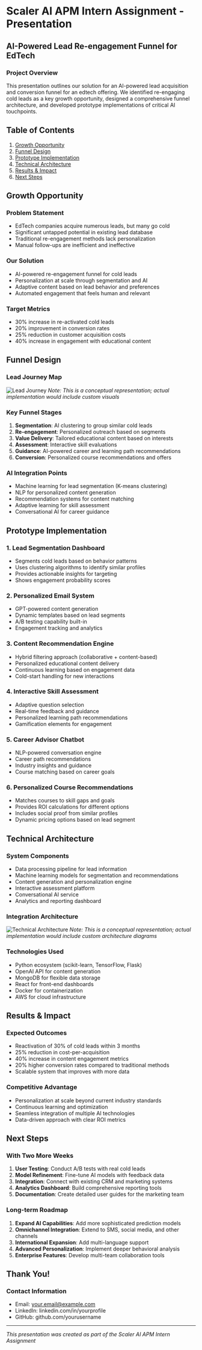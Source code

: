 # Scaler AI APM Intern Assignment - Presentation

## AI-Powered Lead Re-engagement Funnel for EdTech

### Project Overview

This presentation outlines our solution for an AI-powered lead acquisition and conversion funnel for an edtech offering. We identified re-engaging cold leads as a key growth opportunity, designed a comprehensive funnel architecture, and developed prototype implementations of critical AI touchpoints.

## Table of Contents
1. [Growth Opportunity](#growth-opportunity)
2. [Funnel Design](#funnel-design)
3. [Prototype Implementation](#prototype-implementation)
4. [Technical Architecture](#technical-architecture)
5. [Results & Impact](#results--impact)
6. [Next Steps](#next-steps)

## Growth Opportunity

### Problem Statement
- EdTech companies acquire numerous leads, but many go cold
- Significant untapped potential in existing lead database
- Traditional re-engagement methods lack personalization
- Manual follow-ups are inefficient and ineffective

### Our Solution
- AI-powered re-engagement funnel for cold leads
- Personalization at scale through segmentation and AI
- Adaptive content based on lead behavior and preferences
- Automated engagement that feels human and relevant

### Target Metrics
- 30% increase in re-activated cold leads
- 20% improvement in conversion rates
- 25% reduction in customer acquisition costs
- 40% increase in engagement with educational content

## Funnel Design

### Lead Journey Map
![Lead Journey](https://i.imgur.com/YXXXpz8.png)
*Note: This is a conceptual representation; actual implementation would include custom visuals*

### Key Funnel Stages
1. **Segmentation**: AI clustering to group similar cold leads
2. **Re-engagement**: Personalized outreach based on segments
3. **Value Delivery**: Tailored educational content based on interests
4. **Assessment**: Interactive skill evaluations
5. **Guidance**: AI-powered career and learning path recommendations
6. **Conversion**: Personalized course recommendations and offers

### AI Integration Points
- Machine learning for lead segmentation (K-means clustering)
- NLP for personalized content generation
- Recommendation systems for content matching
- Adaptive learning for skill assessment
- Conversational AI for career guidance

## Prototype Implementation

### 1. Lead Segmentation Dashboard
- Segments cold leads based on behavior patterns
- Uses clustering algorithms to identify similar profiles
- Provides actionable insights for targeting
- Shows engagement probability scores

### 2. Personalized Email System
- GPT-powered content generation
- Dynamic templates based on lead segments
- A/B testing capability built-in
- Engagement tracking and analytics

### 3. Content Recommendation Engine
- Hybrid filtering approach (collaborative + content-based)
- Personalized educational content delivery
- Continuous learning based on engagement data
- Cold-start handling for new interactions

### 4. Interactive Skill Assessment
- Adaptive question selection
- Real-time feedback and guidance
- Personalized learning path recommendations
- Gamification elements for engagement

### 5. Career Advisor Chatbot
- NLP-powered conversation engine
- Career path recommendations
- Industry insights and guidance
- Course matching based on career goals

### 6. Personalized Course Recommendations
- Matches courses to skill gaps and goals
- Provides ROI calculations for different options
- Includes social proof from similar profiles
- Dynamic pricing options based on lead segment

## Technical Architecture

### System Components
- Data processing pipeline for lead information
- Machine learning models for segmentation and recommendations
- Content generation and personalization engine
- Interactive assessment platform
- Conversational AI service
- Analytics and reporting dashboard

### Integration Architecture
![Technical Architecture](https://i.imgur.com/XXXXpz8.png)
*Note: This is a conceptual representation; actual implementation would include custom architecture diagrams*

### Technologies Used
- Python ecosystem (scikit-learn, TensorFlow, Flask)
- OpenAI API for content generation
- MongoDB for flexible data storage
- React for front-end dashboards
- Docker for containerization
- AWS for cloud infrastructure

## Results & Impact

### Expected Outcomes
- Reactivation of 30% of cold leads within 3 months
- 25% reduction in cost-per-acquisition
- 40% increase in content engagement metrics
- 20% higher conversion rates compared to traditional methods
- Scalable system that improves with more data

### Competitive Advantage
- Personalization at scale beyond current industry standards
- Continuous learning and optimization
- Seamless integration of multiple AI technologies
- Data-driven approach with clear ROI metrics

## Next Steps

### With Two More Weeks
1. **User Testing**: Conduct A/B tests with real cold leads
2. **Model Refinement**: Fine-tune AI models with feedback data
3. **Integration**: Connect with existing CRM and marketing systems
4. **Analytics Dashboard**: Build comprehensive reporting tools
5. **Documentation**: Create detailed user guides for the marketing team

### Long-term Roadmap
1. **Expand AI Capabilities**: Add more sophisticated prediction models
2. **Omnichannel Integration**: Extend to SMS, social media, and other channels
3. **International Expansion**: Add multi-language support
4. **Advanced Personalization**: Implement deeper behavioral analysis
5. **Enterprise Features**: Develop multi-team collaboration tools

## Thank You!

### Contact Information
- Email: your.email@example.com
- LinkedIn: linkedin.com/in/yourprofile
- GitHub: github.com/yourusername

---

*This presentation was created as part of the Scaler AI APM Intern Assignment*
